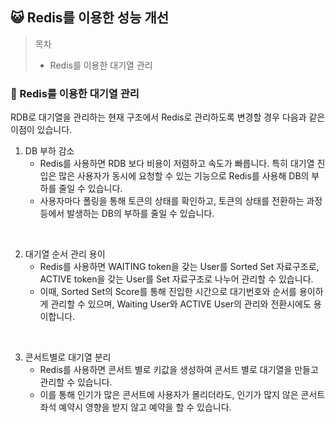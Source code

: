 ## 😺 Redis를 이용한 성능 개선
> 목차
> - Redis를 이용한 대기열 관리

### 📒 Redis를 이용한 대기열 관리
RDB로 대기열을 관리하는 현재 구조에서 Redis로 관리하도록 변경할 경우 다음과 같은 이점이 있습니다.

1. DB 부하 감소  
   - Redis를 사용하면 RDB 보다 비용이 저렴하고 속도가 빠릅니다. 특히 대기열 진입은 많은 사용자가 동시에 요청할 수 있는 기능으로 Redis를 사용해 DB의 부하를 줄일 수 있습니다.
   - 사용자마다 폴링을 통해 토큰의 상태를 확인하고, 토큰의 상태를 전환하는 과정 등에서 발생하는 DB의 부하를 줄일 수 있습니다.
   
<br>
   
2. 대기열 순서 관리 용이
   - Redis를 사용하면 WAITING token을 갖는 User를 Sorted Set 자료구조로, ACTIVE token을 갖는 User를 Set 자료구조로 나누어 관리할 수 있습니다. 
   - 이때, Sorted Set의 Score를 통해 진입한 시간으로 대기번호와 순서를 용이하게 관리할 수 있으며, Waiting User와 ACTIVE User의 관리와 전환시에도 용이합니다.

<br>

3. 콘서트별로 대기열 분리 
   - Redis를 사용하면 콘서트 별로 키값을 생성하여 콘서트 별로 대기열을 만들고 관리할 수 있습니다. 
   - 이를 통해 인기가 많은 콘서트에 사용자가 몰리더라도, 인기가 많지 않은 콘서트 좌석 예약시 영향을 받지 않고 예약을 할 수 있습니다.

